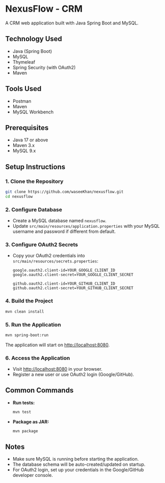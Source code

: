 # NexusFlow - CRM

A CRM web application built with Java Spring Boot and MySQL.

## Technology Used

- Java (Spring Boot)
- MySQL
- Thymeleaf
- Spring Security (with OAuth2)
- Maven

## Tools Used

- Postman
- Maven
- MySQL Workbench 

## Prerequisites

- Java 17 or above
- Maven 3.x
- MySQL 9.x

## Setup Instructions

### 1. Clone the Repository

```sh
git clone https://github.com/waseeKhan/nexusflow.git
cd nexusflow
```

### 2. Configure Database

- Create a MySQL database named `nexusflow`.
- Update `src/main/resources/application.properties` with your MySQL username and password if different from default.

### 3. Configure OAuth2 Secrets

- Copy your OAuth2 credentials into `src/main/resources/secrets.properties`:

  ```
  google.oauth2.client-id=YOUR_GOOGLE_CLIENT_ID
  google.oauth2.client-secret=YOUR_GOOGLE_CLIENT_SECRET

  github.oauth2.client-id=YOUR_GITHUB_CLIENT_ID
  github.oauth2.client-secret=YOUR_GITHUB_CLIENT_SECRET
  ```

### 4. Build the Project

```sh
mvn clean install
```

### 5. Run the Application

```sh
mvn spring-boot:run
```

The application will start on [http://localhost:8080](http://localhost:8080).

### 6. Access the Application

- Visit [http://localhost:8080](http://localhost:8080) in your browser.
- Register a new user or use OAuth2 login (Google/GitHub).

## Common Commands

- **Run tests:**  
  ```sh
  mvn test
  ```
- **Package as JAR:**  
  ```sh
  mvn package
  ```

## Notes

- Make sure MySQL is running before starting the application.
- The database schema will be auto-created/updated on startup.
- For OAuth2 login, set up your credentials in the Google/GitHub developer console.